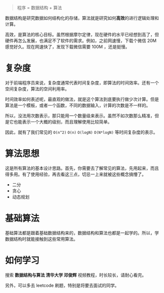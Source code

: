 > 程序 = 数据结构 + 算法

数据结构是研究数据如何结构化的存储，算法就是研究如何**高效**的进行逻辑处理和计算。

高效，是算法的核心目标。虽然根据摩尔定律，现在硬件的水平已经想到高了，但硬件再怎么发展，也满足不了软件的需求。例如，之前网速慢，下载个微信 20M 感觉好久。现在网速快了，发现下载微信需要 100M ，还是挺慢。

# 复杂度

对于前端程序员来说，复杂度通常代表时间复杂度，即算法的时间效率。还有一个空间复杂度，算法的空间利用率。

时间效率如何表述呢，最直观的做法，就是这个算法到底要执行做少次计算。但是算法是一个模板，或者一个函数，不同的数据输入，计算的次数是不一样的。

所以，没法用次数表示，那只能用一个数量级来表示。虽然不如次数那么精准，但是它也能表示一个大概的级别，而且理解使用比较简单。

因此，就有了我们常见的 `O(n^2)` `O(n)` `O(logN)` `O(N*logN)` 等时间复杂度的表示。

# 算法思想

这是所有算法的基本设计思路。首先，你需要去了解常见的算法，先用起来，而且得多用。有了使用经验，再去看这三点，切忌一上来就被这些概念搞懵了。

- 二分
- 贪心
- 动态规划

# 基础算法

基础算法都是跟着基础数据结构来的，数据结构和算法也都是一起学的。所以，学数据结构时就能接触到这些常用算法。

# 如何学习

搜索 **数据结构与算法 清华大学 邓俊辉** 视频教程，时长较长，请耐心看完。

另外，可以多去 leetcode 刷题，特别是将要去面试的同学。
